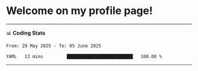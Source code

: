 # Welcome on my profile page!
<!-- print(("dralla"[::-1]+"s").capitalize()) -->

<!-- ---
👨🏻‍💻 **Busy With**
* Learning new Skills.
* Building small Projects.
* Being helpful. -->

---
📊 **Coding Stats**
<!--START_SECTION:waka-->

```txt
From: 29 May 2025 - To: 05 June 2025

YAML   13 mins         █████████████████████████   100.00 %
```

<!--END_SECTION:waka-->
---
